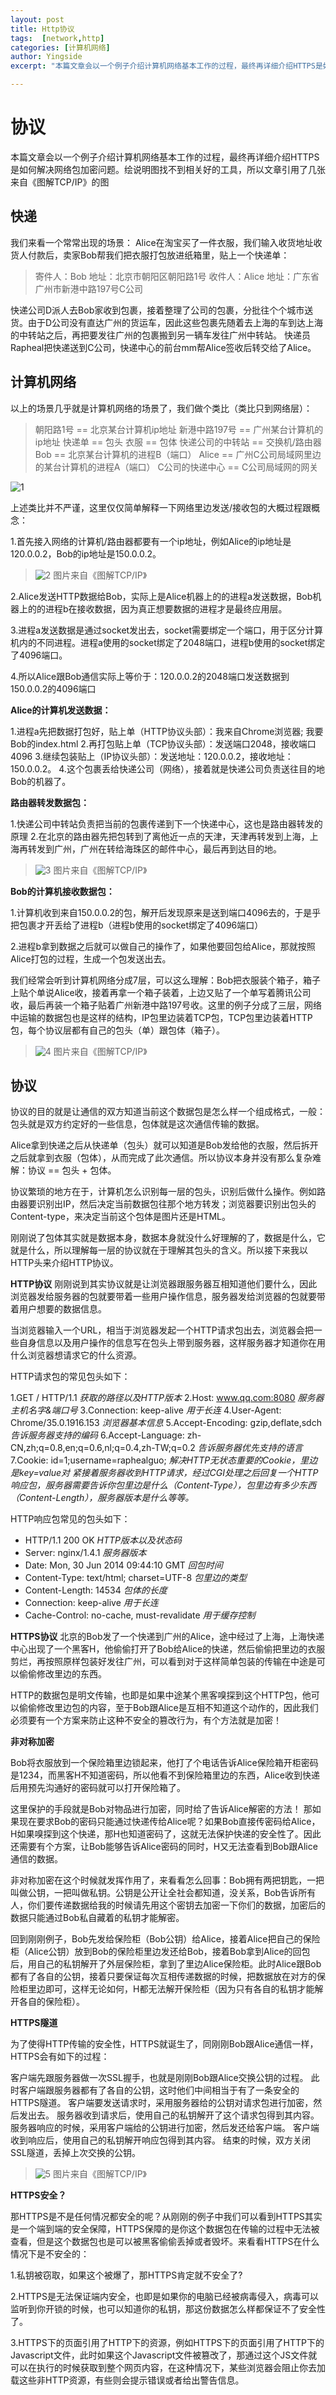 ```yaml
---
layout: post
title: Http协议
tags:  [network,http]
categories: [计算机网络]
author: Yingside
excerpt: "本篇文章会以一个例子介绍计算机网络基本工作的过程，最终再详细介绍HTTPS是如何解决网络包加密问题"

---
```



# 协议

本篇文章会以一个例子介绍计算机网络基本工作的过程，最终再详细介绍HTTPS是如何解决网络包加密问题。绘说明图找不到相关好的工具，所以文章引用了几张来自《图解TCP/IP》的图

## 快递
我们来看一个常常出现的场景：
Alice在淘宝买了一件衣服，我们输入收货地址收货人付款后，卖家Bob帮我们把衣服打包放进纸箱里，贴上一个快递单：

> 寄件人：Bob
> 地址：北京市朝阳区朝阳路1号
> 收件人：Alice
> 地址：广东省广州市新港中路197号C公司

快递公司D派人去Bob家收到包裹，接着整理了公司的包裹，分批往个个城市送货。由于D公司没有直达广州的货运车，因此这些包裹先随着去上海的车到达上海的中转站之后，再把要发往广州的包裹搬到另一辆车发往广州中转站。
快递员Rapheal把快递送到C公司，快递中心的前台mm帮Alice签收后转交给了Alice。

## 计算机网络
以上的场景几乎就是计算机网络的场景了，我们做个类比（类比只到网络层）：


> 朝阳路1号 == 北京某台计算机ip地址
> 新港中路197号 == 广州某台计算机的ip地址
> 快递单 == 包头
> 衣服 == 包体
> 快递公司的中转站 == 交换机/路由器
> Bob == 北京某台计算机的进程B（端口）
> Alice == 广州C公司局域网里边的某台计算机的进程A（端口）
> C公司的快递中心 == C公司局域网的网关

![1](/assets/images/2015-10-28-http-1.png)

上述类比并不严谨，这里仅仅简单解释一下网络里边发送/接收包的大概过程跟概念：

1.首先接入网络的计算机/路由器都要有一个ip地址，例如Alice的ip地址是120.0.0.2，Bob的ip地址是150.0.0.2。

> ![2](/assets/images/2015-10-28-http-2.png)
> 图片来自《图解TCP/IP》

2.Alice发送HTTP数据给Bob，实际上是Alice机器上的的进程a发送数据，Bob机器上的的进程b在接收数据，因为真正想要数据的进程才是最终应用层。

3.进程a发送数据是通过socket发出去，socket需要绑定一个端口，用于区分计算机内的不同进程。进程a使用的socket绑定了2048端口，进程b使用的socket绑定了4096端口。

4.所以Alice跟Bob通信实际上等价于：120.0.0.2的2048端口发送数据到150.0.0.2的4096端口

**Alice的计算机发送数据：**

1.进程a先把数据打包好，贴上单（HTTP协议头部）：我来自Chrome浏览器; 我要Bob的index.html
2.再打包贴上单（TCP协议头部）：发送端口2048，接收端口4096
3.继续包装贴上（IP协议头部）：发送地址：120.0.0.2，接收地址：150.0.0.2。
4.这个包裹丢给快递公司（网络），接着就是快递公司负责送往目的地Bob的机器了。

**路由器转发数据包：**

1.快递公司中转站负责把当前的包裹传递到下一个快递中心，这也是路由器转发的原理
2.在北京的路由器先把包转到了离他近一点的天津，天津再转发到上海，上海再转发到广州，广州在转给海珠区的邮件中心，最后再到达目的地。

> ![3](/assets/images/2015-10-28-http-3.png)
> 图片来自《图解TCP/IP》

**Bob的计算机接收数据包：**

1.计算机收到来自150.0.0.2的包，解开后发现原来是送到端口4096去的，于是乎把包裹才开丢给了进程b（进程b使用的socket绑定了4096端口）

2.进程b拿到数据之后就可以做自己的操作了，如果他要回包给Alice，那就按照Alice打包的过程，生成一个包发送出去。

我们经常会听到计算机网络分成7层，可以这么理解：Bob把衣服装个箱子，箱子上贴个单说Alice收，接着再拿一个箱子装着，上边又贴了一个单写着腾讯公司收，最后再装一个箱子贴着广州新港中路197号收。这里的例子分成了三层，网络中运输的数据包也是这样的结构，IP包里边装着TCP包，TCP包里边装着HTTP包，每个协议层都有自己的包头（单）跟包体（箱子）。

> ![4](/assets/images/2015-10-28-http-4.png)
> 图片来自《图解TCP/IP》

## 协议
协议的目的就是让通信的双方知道当前这个数据包是怎么样一个组成格式，一般：包头就是双方约定好的一些信息，包体就是这次通信传输的数据。

Alice拿到快递之后从快递单（包头）就可以知道是Bob发给他的衣服，然后拆开之后就拿到衣服（包体），从而完成了此次通信。所以协议本身并没有那么复杂难解：协议 == 包头 + 包体。

协议繁琐的地方在于，计算机怎么识别每一层的包头，识别后做什么操作。例如路由器要识别出IP，然后决定当前数据包往那个地方转发；浏览器要识别出包头的Content-type，来决定当前这个包体是图片还是HTML。

刚刚说了包体其实就是数据本身，数据本身就没什么好理解的了，数据是什么，它就是什么，所以理解每一层的协议就在于理解其包头的含义。所以接下来我以HTTP头来介绍HTTP协议。

**HTTP协议**
刚刚说到其实协议就是让浏览器跟服务器互相知道他们要什么，因此浏览器发给服务器的包就要带着一些用户操作信息，服务器发给浏览器的包就要带着用户想要的数据信息。

当浏览器输入一个URL，相当于浏览器发起一个HTTP请求包出去，浏览器会把一些自身信息以及用户操作的信息写在包头上带到服务器，这样服务器才知道你在用什么浏览器想请求它的什么资源。

HTTP请求包的常见包头如下：

1.GET / HTTP/1.1
*获取的路径以及HTTP版本*
2.Host: www.qq.com:8080
*服务器主机名字&端口号*
3.Connection: keep-alive
*用于长连*
4.User-Agent: Chrome/35.0.1916.153
*浏览器基本信息*
5.Accept-Encoding: gzip,deflate,sdch
*告诉服务器支持的编码*
6.Accept-Language: zh-CN,zh;q=0.8,en;q=0.6,nl;q=0.4,zh-TW;q=0.2
*告诉服务器优先支持的语言*
7.Cookie: id=1;username=raphealguo;
*解决HTTP无状态重要的Cookie，里边是key=value对
紧接着服务器收到HTTP请求，经过CGI处理之后回复一个HTTP响应包，服务器需要告诉你包里边是什么（Content-Type），包里边有多少东西（Content-Length），服务器版本是什么等等。*

HTTP响应包常见的包头如下：

- HTTP/1.1 200 OK
*HTTP版本以及状态码*
- Server: nginx/1.4.1
*服务器版本*
- Date: Mon, 30 Jun 2014 09:44:10 GMT
*回包时间*
- Content-Type: text/html; charset=UTF-8
*包里边的类型*
- Content-Length: 14534
*包体的长度*
- Connection: keep-alive
*用于长连*
- Cache-Control: no-cache, must-revalidate
*用于缓存控制*


**HTTPS协议**
北京的Bob发了一个快递到广州的Alice，途中经过了上海，上海快递中心出现了一个黑客H，他偷偷打开了Bob给Alice的快递，然后偷偷把里边的衣服剪烂，再按照原样包装好发往广州，可以看到对于这样简单包装的传输在中途是可以偷偷修改里边的东西。

HTTP的数据包是明文传输，也即是如果中途某个黑客嗅探到这个HTTP包，他可以偷偷修改里边包的内容，至于Bob跟Alice是互相不知道这个动作的，因此我们必须要有一个方案来防止这种不安全的篡改行为，有个方法就是加密！

**非对称加密**

Bob将衣服放到一个保险箱里边锁起来，他打了个电话告诉Alice保险箱开柜密码是1234，而黑客H不知道密码，所以他看不到保险箱里边的东西，Alice收到快递后用预先沟通好的密码就可以打开保险箱了。

这里保护的手段就是Bob对物品进行加密，同时给了告诉Alice解密的方法！
那如果现在要求Bob的密码只能通过快递传给Alice呢？如果Bob直接传密码给Alice，H如果嗅探到这个快递，那H也知道密码了，这就无法保护快递的安全性了。因此还需要有个方案，让Bob能够告诉Alice密码的同时，H又无法查看到Bob跟Alice通信的数据。

非对称加密在这个时候就发挥作用了，来看看怎么回事：Bob拥有两把钥匙，一把叫做公钥，一把叫做私钥。公钥是公开让全社会都知道，没关系，Bob告诉所有人，你们要传递数据给我的时候请先用这个密钥去加密一下你们的数据，加密后的数据只能通过Bob私自藏着的私钥才能解密。

回到刚刚例子，Bob先发给保险柜（Bob公钥）给Alice，接着Alice把自己的保险柜（Alice公钥）放到Bob的保险柜里边发还给Bob，接着Bob拿到Alice的回包后，用自己的私钥解开了外层保险柜，拿到了里边Alice保险柜。此时Alice跟Bob都有了各自的公钥，接着只要保证每次互相传递数据的时候，把数据放在对方的保险柜里边即可，这样无论如何，H都无法解开保险柜（因为只有各自的私钥才能解开各自的保险柜）。

**HTTPS隧道**

为了使得HTTP传输的安全性，HTTPS就诞生了，同刚刚Bob跟Alice通信一样，HTTPS会有如下的过程：

客户端先跟服务器做一次SSL握手，也就是刚刚Bob跟Alice交换公钥的过程。
此时客户端跟服务器都有了各自的公钥，这时他们中间相当于有了一条安全的HTTPS隧道。
客户端要发送请求时，采用服务器给的公钥对请求包进行加密，然后发出去。
服务器收到请求后，使用自己的私钥解开了这个请求包得到其内容。
服务器响应的时候，采用客户端给的公钥进行加密，然后发还给客户端。
客户端收到响应后，使用自己的私钥解开响应包得到其内容。
结束的时候，双方关闭SSL隧道，丢掉上次交换的公钥。

> ![5](/assets/images/2015-10-28-http-5.png)
> 图片来自《图解TCP/IP》

**HTTPS安全？**

那HTTPS是不是任何情况都安全的呢？从刚刚的例子中我们可以看到HTTPS其实是一个端到端的安全保障，HTTPS保障的是你这个数据包在传输的过程中无法被查看，但是这个数据包也是可以被黑客偷偷丢掉或者毁坏。来看看HTTPS在什么情况下是不安全的：

1.私钥被窃取，如果这个被爆了，那HTTPS肯定就不安全了?

2.HTTPS是无法保证端内安全，也即是如果你的电脑已经被病毒侵入，病毒可以监听到你开锁的时候，也可以知道你的私钥，那这份数据怎么样都保证不了安全性了。

3.HTTPS下的页面引用了HTTP下的资源，例如HTTPS下的页面引用了HTTP下的Javascript文件，此时如果这个Javascript文件被篡改了，那通过这个JS文件就可以在执行的时候获取到整个网页内容，在这种情况下，某些浏览器会阻止你去加载这些非HTTP资源，有些则会提示错误或者给出警告信息。